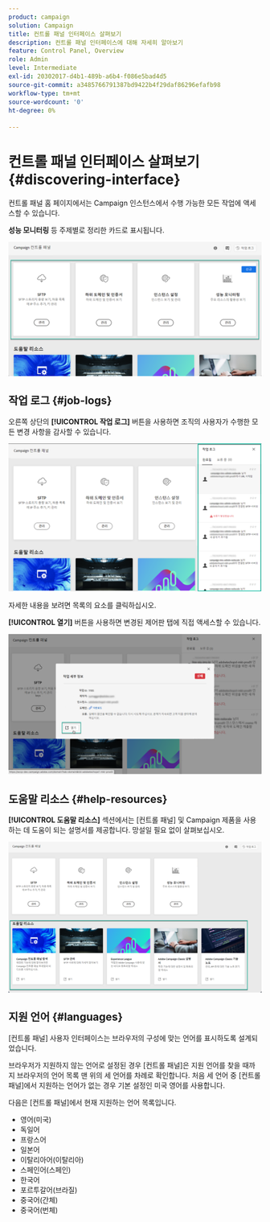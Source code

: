```yaml
---
product: campaign
solution: Campaign
title: 컨트롤 패널 인터페이스 살펴보기
description: 컨트롤 패널 인터페이스에 대해 자세히 알아보기
feature: Control Panel, Overview
role: Admin
level: Intermediate
exl-id: 20302017-d4b1-489b-a6b4-f086e5bad4d5
source-git-commit: a3485766791387bd9422b4f29daf86296efafb98
workflow-type: tm+mt
source-wordcount: '0'
ht-degree: 0%

---
```


# 컨트롤 패널 인터페이스 살펴보기 {#discovering-interface}

컨트롤 패널 홈 페이지에서는 Campaign 인스턴스에서 수행 가능한 모든 작업에 액세스할 수 있습니다.

**성능 모니터링** 등 주제별로 정리한 카드로 표시됩니다.

<!--With upcoming Campaign releases, more topics and cards will be made available.-->

![](assets/control_panel_interface.png)

## 작업 로그 {#job-logs}

오른쪽 상단의 **[!UICONTROL 작업 로그]** 버튼을 사용하면 조직의 사용자가 수행한 모든 변경 사항을 감사할 수 있습니다.

![](assets/control_panel_interface2.png)

자세한 내용을 보려면 목록의 요소를 클릭하십시오.

**[!UICONTROL 열기]** 버튼을 사용하면 변경된 제어판 탭에 직접 액세스할 수 있습니다.

![](assets/control_panel_logdetails.png)

## 도움말 리소스 {#help-resources}

**[!UICONTROL 도움말 리소스]** 섹션에서는 [컨트롤 패널] 및 Campaign 제품을 사용하는 데 도움이 되는 설명서를 제공합니다. 망설일 필요 없이 살펴보십시오.

![](assets/helpresources.png)

## 지원 언어 {#languages}

[컨트롤 패널] 사용자 인터페이스는 브라우저의 구성에 맞는 언어를 표시하도록 설계되었습니다.

브라우저가 지원하지 않는 언어로 설정된 경우 [컨트롤 패널]은 지원 언어를 찾을 때까지 브라우저의 언어 목록 맨 위의 세 언어를 차례로 확인합니다. 처음 세 언어 중 [컨트롤 패널]에서 지원하는 언어가 없는 경우 기본 설정인 미국 영어를 사용합니다.

다음은 [컨트롤 패널]에서 현재 지원하는 언어 목록입니다.

* 영어(미국)
* 독일어
* 프랑스어
* 일본어
* 이탈리아어(이탈리아)
* 스페인어(스페인)
* 한국어
* 포르투갈어(브라질)
* 중국어(간체)
* 중국어(번체)
